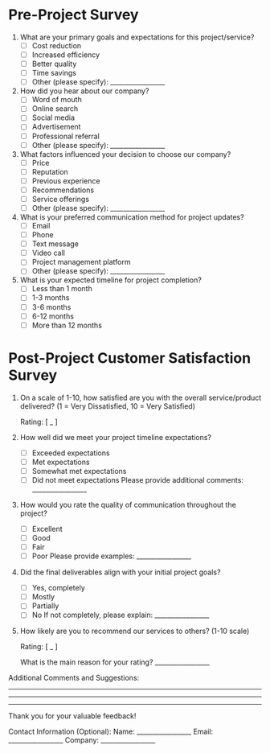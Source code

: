 # Pre-Project Survey

1. What are your primary goals and expectations for this project/service?
   - [ ] Cost reduction
   - [ ] Increased efficiency
   - [ ] Better quality
   - [ ] Time savings
   - [ ] Other (please specify): _________________

2. How did you hear about our company?
   - [ ] Word of mouth
   - [ ] Online search
   - [ ] Social media
   - [ ] Advertisement
   - [ ] Professional referral
   - [ ] Other (please specify): _________________

3. What factors influenced your decision to choose our company?
   - [ ] Price
   - [ ] Reputation
   - [ ] Previous experience
   - [ ] Recommendations
   - [ ] Service offerings
   - [ ] Other (please specify): _________________

4. What is your preferred communication method for project updates?
   - [ ] Email
   - [ ] Phone
   - [ ] Text message
   - [ ] Video call
   - [ ] Project management platform
   - [ ] Other (please specify): _________________

5. What is your expected timeline for project completion?
   - [ ] Less than 1 month
   - [ ] 1-3 months
   - [ ] 3-6 months
   - [ ] 6-12 months
   - [ ] More than 12 months

# Post-Project Customer Satisfaction Survey

1. On a scale of 1-10, how satisfied are you with the overall service/product delivered?
   (1 = Very Dissatisfied, 10 = Very Satisfied)
   
   Rating: [ _ ]

2. How well did we meet your project timeline expectations?
   - [ ] Exceeded expectations
   - [ ] Met expectations
   - [ ] Somewhat met expectations
   - [ ] Did not meet expectations
   Please provide additional comments: _________________

3. How would you rate the quality of communication throughout the project?
   - [ ] Excellent
   - [ ] Good
   - [ ] Fair
   - [ ] Poor
   Please provide examples: _________________

4. Did the final deliverables align with your initial project goals?
   - [ ] Yes, completely
   - [ ] Mostly
   - [ ] Partially
   - [ ] No
   If not completely, please explain: _________________

5. How likely are you to recommend our services to others? (1-10 scale)
   
   Rating: [ _ ]
   
   What is the main reason for your rating? _________________

Additional Comments and Suggestions:
_________________________________________________
_________________________________________________
_________________________________________________

Thank you for your valuable feedback!

Contact Information (Optional):
Name: _________________
Email: _________________
Company: _________________
